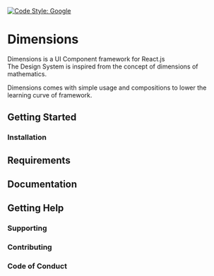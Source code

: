 [![Code Style: Google](https://img.shields.io/badge/code%20style-google-blueviolet.svg)](https://github.com/google/gts)
# Dimensions
Dimensions is a UI Component framework for React.js  
The Design System is inspired from the concept of dimensions of mathematics.  

Dimensions comes with simple usage and compositions to lower the learning curve of framework.

## Getting Started

### Installation

## Requirements

## Documentation

## Getting Help

### Supporting
### Contributing
### Code of Conduct
